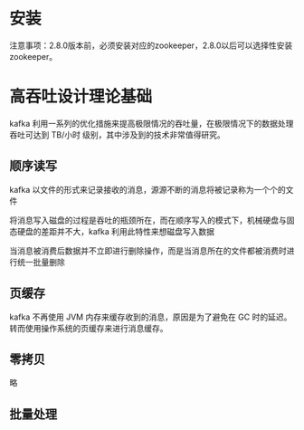 # 安装

注意事项：2.8.0版本前，必须安装对应的zookeeper，2.8.0以后可以选择性安装zookeeper。

# 高吞吐设计理论基础

kafka 利用一系列的优化措施来提高极限情况的吞吐量，在极限情况下的数据处理吞吐可达到 TB/小时 级别，其中涉及到的技术非常值得研究。

## 顺序读写

kafka 以文件的形式来记录接收的消息，源源不断的消息将被记录称为一个个的文件

将消息写入磁盘的过程是吞吐的瓶颈所在，而在顺序写入的模式下，机械硬盘与固态硬盘的差距并不大，kafka 利用此特性来想磁盘写入数据

当消息被消费后数据并不立即进行删除操作，而是当消息所在的文件都被消费时进行统一批量删除

## 页缓存

kafka 不再使用 JVM 内存来缓存收到的消息，原因是为了避免在 GC 时的延迟。转而使用操作系统的页缓存来进行消息缓存。

## 零拷贝

略

## 批量处理










